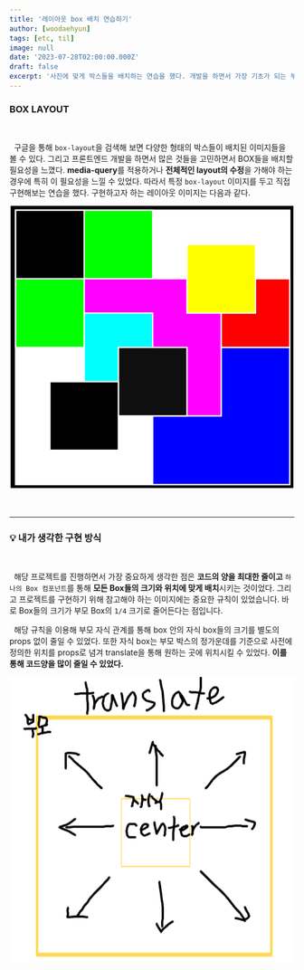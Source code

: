 ```yaml
---
title: '레이아웃 box 배치 연습하기'
author: [woodaehyun]
tags: [etc, til]
image: null
date: '2023-07-28T02:00:00.000Z'
draft: false
excerpt: '사진에 맞게 박스들을 배치하는 연습을 했다. 개발을 하면서 가장 기초가 되는 부분이면서도 제대로 배치하지 못하면 수정하기 가장 힘든 부분이다. 따라서 여러 가지 방법을 생각해 보면서 box 배치를 연습해보았다.'
---
```


### BOX LAYOUT

<br/>

&nbsp;&nbsp;구글을 통해 `box-layout`을 검색해 보면 다양한 형태의 박스들이 배치된 이미지들을 볼 수 있다. 그리고 프론트엔드 개발을 하면서 많은 것들을 고민하면서 BOX들을 배치할 필요성을 느꼈다. **media-query**를 적용하거나 **전체적인 layout의 수정**을 가해야 하는 경우에 특히 이 필요성을 느낄 수 있었다. 따라서 특정 `box-layout` 이미지를 두고 직접 구현해보는 연습을 했다. 구현하고자 하는 레이아웃 이미지는 다음과 같다.

<div style="width: 100%; display: flex; justify-content: center">
  <div style="width: 500px">
    <img src="img/box-layout-sample.png" alt="box-layout-img" />
  </div>
</div>

<br/>
<br/>

---

### 💡 내가 생각한 구현 방식

<br/>

&nbsp;&nbsp;해당 프로젝트를 진행하면서 가장 중요하게 생각한 점은 **코드의 양을 최대한 줄이고** `하나의 Box 컴포넌트`를 통해 **모든 Box들의 크기와 위치에 맞게 배치**시키는 것이었다. 그리고 프로젝트를 구현하기 위해 참고해야 하는 이미지에는 중요한 규칙이 있었습니다. 바로 Box들의 크기가 부모 Box의 `1/4` 크기로 줄어든다는 점입니다.

&nbsp;&nbsp;해당 규칙을 이용해 부모 자식 관계를 통해 box 안의 자식 box들의 크기를 별도의 props 없이 줄일 수 있었다. 또한 자식 box는 부모 박스의 정가운데를 기준으로 사전에 정의한 위치를 props로 념겨 translate을 통해 원하는 곳에 위치시킬 수 있었다. **이를 통해 코드양을 많이 줄일 수 있었다.**

<img src="img/box-layout-method.png" alt="box 배치 방법">

